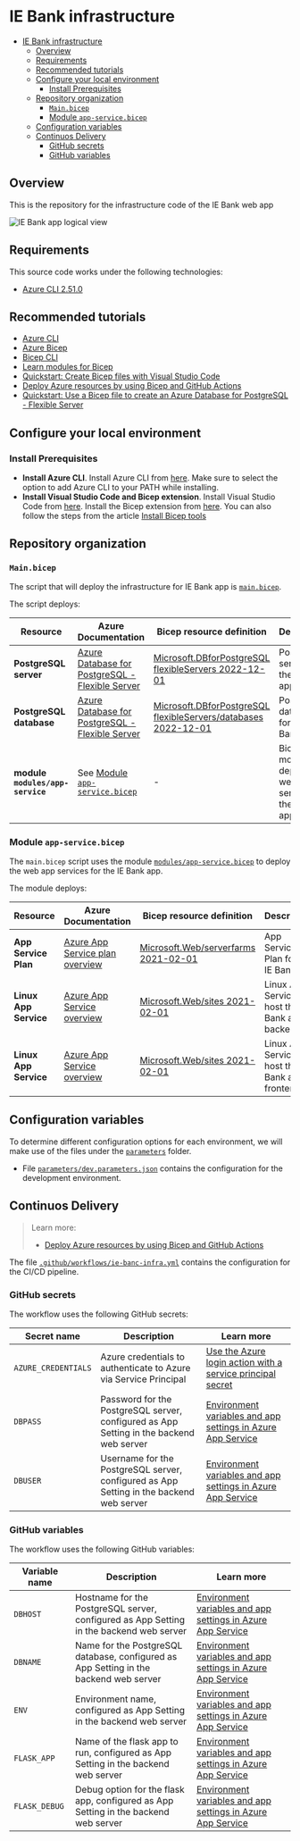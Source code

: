 # IE Bank infrastructure

- [IE Bank infrastructure](#ie-bank-infrastructure)
  - [Overview](#overview)
  - [Requirements](#requirements)
  - [Recommended tutorials](#recommended-tutorials)
  - [Configure your local environment](#configure-your-local-environment)
    - [Install Prerequisites](#install-prerequisites)
  - [Repository organization](#repository-organization)
    - [`Main.bicep`](#mainbicep)
    - [Module `app-service.bicep`](#module-app-servicebicep)
  - [Configuration variables](#configuration-variables)
  - [Continuos Delivery](#continuos-delivery)
    - [GitHub secrets](#github-secrets)
    - [GitHub variables](#github-variables)

## Overview

This is the repository for the infrastructure code of the IE Bank web app

![IE Bank app logical view](images/ie-bank-app.png)

## Requirements

This source code works under the following technologies:
- [Azure CLI 2.51.0](https://learn.microsoft.com/en-us/cli/azure/install-azure-cli)

## Recommended tutorials

- [Azure CLI](https://learn.microsoft.com/en-us/cli/azure/get-started-with-azure-cli)
- [Azure Bicep](https://learn.microsoft.com/en-us/azure/azure-resource-manager/bicep/overview?tabs=bicep)
- [Bicep CLI](https://learn.microsoft.com/en-us/azure/azure-resource-manager/bicep/bicep-cli)
- [Learn modules for Bicep](https://learn.microsoft.com/en-us/azure/azure-resource-manager/bicep/learn-bicep)
- [Quickstart: Create Bicep files with Visual Studio Code](https://learn.microsoft.com/en-us/azure/azure-resource-manager/bicep/quickstart-create-bicep-use-visual-studio-code?tabs=CLI)
- [Deploy Azure resources by using Bicep and GitHub Actions](https://learn.microsoft.com/en-us/training/paths/bicep-github-actions/)
- [Quickstart: Use a Bicep file to create an Azure Database for PostgreSQL - Flexible Server](https://learn.microsoft.com/en-us/azure/postgresql/flexible-server/quickstart-create-server-bicep?toc=%2Fazure%2Fazure-resource-manager%2Fbicep%2Ftoc.json&tabs=CLI)

## Configure your local environment

### Install Prerequisites

- **Install Azure CLI**. Install Azure CLI from [here](https://docs.microsoft.com/en-us/cli/azure/install-azure-cli). Make sure to select the option to add Azure CLI to your PATH while installing.
- **Install Visual Studio Code and Bicep extension**. Install Visual Studio Code from [here](https://code.visualstudio.com/download). Install the Bicep extension from [here](https://marketplace.visualstudio.com/items?itemName=ms-azuretools.vscode-bicep). You can also follow the steps from the article [Install Bicep tools](https://learn.microsoft.com/en-us/azure/azure-resource-manager/bicep/install#visual-studio-code-and-bicep-extension)

## Repository organization

### `Main.bicep`

The script that will deploy the infrastructure for IE Bank app is [`main.bicep`](main.bicep).

The script deploys:

Resource | Azure Documentation | Bicep resource definition | Description
--- | --- | --- | ---
**PostgreSQL server** | [Azure Database for PostgreSQL - Flexible Server](https://docs.microsoft.com/en-us/azure/postgresql/flexible-server/overview) | [Microsoft.DBforPostgreSQL flexibleServers 2022-12-01](https://learn.microsoft.com/en-us/azure/templates/microsoft.dbforpostgresql/2022-12-01/flexibleservers?pivots=deployment-language-bicep) | PostgreSQL server for the IE Bank app
**PostgreSQL database** | [Azure Database for PostgreSQL - Flexible Server](https://docs.microsoft.com/en-us/azure/postgresql/flexible-server/overview) | [Microsoft.DBforPostgreSQL flexibleServers/databases 2022-12-01](https://learn.microsoft.com/en-us/azure/templates/microsoft.dbforpostgresql/2022-12-01/flexibleservers/databases?pivots=deployment-language-bicep) | PostgreSQL database for the IE Bank app
**module `modules/app-service`** | See [Module `app-service.bicep`](#module-app-servicebicep) | - | Bicep module that deploys the web app services for the IE Bank app

### Module `app-service.bicep`

The `main.bicep` script uses the module [`modules/app-service.bicep`](.\modules\app-service.bicep) to deploy the web app services for the IE Bank app.

The module deploys:

Resource | Azure Documentation | Bicep resource definition | Description
--- | --- | --- | ---
**App Service Plan** | [Azure App Service plan overview](https://docs.microsoft.com/en-us/azure/app-service/overview-hosting-plans) | [Microsoft.Web/serverfarms 2021-02-01](https://docs.microsoft.com/en-us/azure/templates/microsoft.web/2021-03-01/serverfarms) | App Service Plan for the IE Bank app
**Linux App Service** | [Azure App Service overview](https://docs.microsoft.com/en-us/azure/app-service/overview) | [Microsoft.Web/sites 2021-02-01](https://docs.microsoft.com/en-us/azure/templates/microsoft.web/2021-03-01/sites) | Linux App Service to host the IE Bank app backend
**Linux App Service** | [Azure App Service overview](https://docs.microsoft.com/en-us/azure/app-service/overview) | [Microsoft.Web/sites 2021-02-01](https://docs.microsoft.com/en-us/azure/templates/microsoft.web/2021-03-01/sites) | Linux App Service to host the IE Bank app frontend

## Configuration variables

To determine different configuration options for each environment, we will make use of the files under the [`parameters`](./parameters/) folder.
- File [`parameters/dev.parameters.json`](./parameters/dev.parameters.json) contains the configuration for the development environment.

## Continuos Delivery

> Learn more: 
>- [Deploy Azure resources by using Bicep and GitHub Actions](https://learn.microsoft.com/en-us/training/paths/bicep-github-actions/)

The file [`.github/workflows/ie-banc-infra.yml`](.github\workflows\ie-bank-infra.yml) contains the configuration for the CI/CD pipeline.

### GitHub secrets

The workflow uses the following GitHub secrets:

Secret name | Description | Learn more
--- | --- | ---
`AZURE_CREDENTIALS` | Azure credentials to authenticate to Azure via Service Principal | [Use the Azure login action with a service principal secret](https://learn.microsoft.com/en-us/azure/developer/github/connect-from-azure?tabs=azure-portal%2Clinux#use-the-azure-login-action-with-a-service-principal-secret)
`DBPASS` | Password for the PostgreSQL server, configured as App Setting in the backend web server | [Environment variables and app settings in Azure App Service](https://learn.microsoft.com/en-us/azure/app-service/reference-app-settings?tabs=kudu%2Cdotnet)
`DBUSER` | Username for the PostgreSQL server, configured as App Setting in the backend web server | [Environment variables and app settings in Azure App Service](https://learn.microsoft.com/en-us/azure/app-service/reference-app-settings?tabs=kudu%2Cdotnet)

### GitHub variables 

The workflow uses the following GitHub variables:

Variable name | Description | Learn more
--- | --- | ---
`DBHOST` | Hostname for the PostgreSQL server, configured as App Setting in the backend web server | [Environment variables and app settings in Azure App Service](https://learn.microsoft.com/en-us/azure/app-service/reference-app-settings?tabs=kudu%2Cdotnet)
`DBNAME` | Name for the PostgreSQL database, configured as App Setting in the backend web server | [Environment variables and app settings in Azure App Service](https://learn.microsoft.com/en-us/azure/app-service/reference-app-settings?tabs=kudu%2Cdotnet)
`ENV` | Environment name, configured as App Setting in the backend web server  | [Environment variables and app settings in Azure App Service](https://learn.microsoft.com/en-us/azure/app-service/reference-app-settings?tabs=kudu%2Cdotnet)
`FLASK_APP` | Name of the flask app to run, configured as App Setting in the backend web server  | [Environment variables and app settings in Azure App Service](https://learn.microsoft.com/en-us/azure/app-service/reference-app-settings?tabs=kudu%2Cdotnet)
`FLASK_DEBUG` | Debug option for the flask app, configured as App Setting in the backend web server  | [Environment variables and app settings in Azure App Service](https://learn.microsoft.com/en-us/azure/app-service/reference-app-settings?tabs=kudu%2Cdotnet)